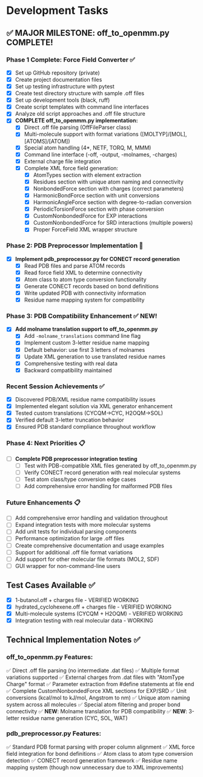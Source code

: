# Development Tasks

## ✅ MAJOR MILESTONE: off_to_openmm.py COMPLETE!

### Phase 1 Complete: Force Field Converter ✅
- [x] Set up GitHub repository (private)
- [x] Create project documentation files  
- [x] Set up testing infrastructure with pytest
- [x] Create test directory structure with sample .off files
- [x] Set up development tools (black, ruff)
- [x] Create script templates with command line interfaces
- [x] Analyze old script approaches and .off file structure
- [x] **COMPLETE off_to_openmm.py implementation:**
  - [x] Direct .off file parsing (OffFileParser class)
  - [x] Multi-molecule support with format variations ([MOLTYP]/[MOL], [ATOMS]/[ATOM])
  - [x] Special atom handling (4*, NETF, TORQ, M, MMM)
  - [x] Command line interface (-off, -output, -molnames, -charges)
  - [x] External charge file integration
  - [x] Complete XML force field generation:
    - [x] AtomTypes section with element extraction
    - [x] Residues section with unique atom naming and connectivity  
    - [x] NonbondedForce section with charges (correct parameters)
    - [x] HarmonicBondForce section with unit conversions
    - [x] HarmonicAngleForce section with degree-to-radian conversion
    - [x] PeriodicTorsionForce section with phase conversion
    - [x] CustomNonbondedForce for EXP interactions
    - [x] CustomNonbondedForce for SRD interactions (multiple powers)
    - [x] Proper ForceField XML wrapper structure

### Phase 2: PDB Preprocessor Implementation 🚧
- [x] **Implement pdb_preprocessor.py for CONECT record generation**
  - [x] Read PDB files and parse ATOM records
  - [x] Read force field XML to determine connectivity  
  - [x] Atom class to atom type conversion functionality
  - [x] Generate CONECT records based on bond definitions
  - [x] Write updated PDB with connectivity information
  - [x] Residue name mapping system for compatibility

### Phase 3: PDB Compatibility Enhancement ✅ NEW!
- [x] **Add molname translation support to off_to_openmm.py**
  - [x] Add `-molname_translations` command line flag
  - [x] Implement custom 3-letter residue name mapping  
  - [x] Default behavior: use first 3 letters of molnames
  - [x] Update XML generation to use translated residue names
  - [x] Comprehensive testing with real data
  - [x] Backward compatibility maintained

### Recent Session Achievements ✅
- [x] Discovered PDB/XML residue name compatibility issues
- [x] Implemented elegant solution via XML generator enhancement
- [x] Tested custom translations (CYCQM→CYC, H2OQM→SOL)  
- [x] Verified default 3-letter truncation behavior
- [x] Ensured PDB standard compliance throughout workflow

### Phase 4: Next Priorities 📋
- [ ] **Complete PDB preprocessor integration testing**
  - [ ] Test with PDB-compatible XML files generated by off_to_openmm.py  
  - [ ] Verify CONECT record generation with real molecular systems
  - [ ] Test atom class/type conversion edge cases
  - [ ] Add comprehensive error handling for malformed PDB files

### Future Enhancements 📋
- [ ] Add comprehensive error handling and validation throughout
- [ ] Expand integration tests with more molecular systems  
- [ ] Add unit tests for individual parsing components
- [ ] Performance optimization for large .off files
- [ ] Create comprehensive documentation and usage examples
- [ ] Support for additional .off file format variations
- [ ] Add support for other molecular file formats (MOL2, SDF)
- [ ] GUI wrapper for non-command-line users

## Test Cases Available ✅
- [x] 1-butanol.off + charges file - VERIFIED WORKING
- [x] hydrated_cyclohexene.off + charges file - VERIFIED WORKING
- [x] Multi-molecule systems (CYCQM + H2OQM) - VERIFIED WORKING
- [x] Integration testing with real molecular data - WORKING

## Technical Implementation Notes ✅
### off_to_openmm.py Features:
✅ Direct .off file parsing (no intermediate .dat files)
✅ Multiple format variations supported
✅ External charges from .dat files with "AtomType Charge" format
✅ Parameter extraction from #define statements at file end
✅ Complete CustomNonbondedForce XML sections for EXP/SRD
✅ Unit conversions (kcal/mol to kJ/mol, Angstrom to nm)
✅ Unique atom naming system across all molecules
✅ Special atom filtering and proper bond connectivity
✅ **NEW**: Molname translation for PDB compatibility
✅ **NEW**: 3-letter residue name generation (CYC, SOL, WAT)

### pdb_preprocessor.py Features:
✅ Standard PDB format parsing with proper column alignment
✅ XML force field integration for bond definitions
✅ Atom class to atom type conversion detection
✅ CONECT record generation framework
✅ Residue name mapping system (though now unnecessary due to XML improvements)